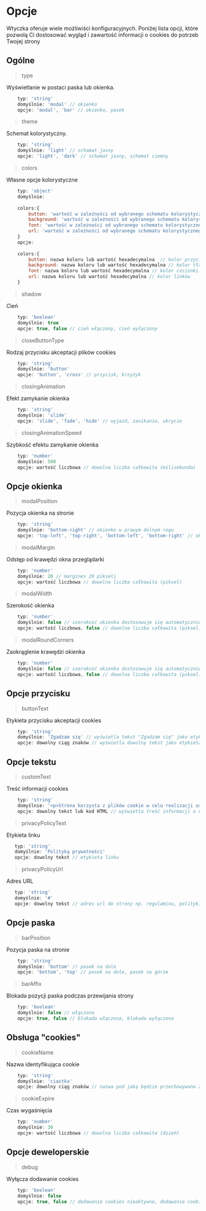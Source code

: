 # Opcje
<p>Wtyczka oferuje wiele możliwiści konfiguracyjnych. Poniżej lista opcji, które pozwolą Ci dostosować wygląd i zawartość informacji o cookies do potrzeb Twojej strony </p>

## Ogólne

> type

<p>Wyświetlanie w postaci paska lub okienka.</p>

```javascript
    typ: 'string'
    domyślnie: 'modal' // okienko
    opcje: 'modal', 'bar' // okienko, pasek
```

> theme

<p>Schemat kolorystyczny.</p>

```javascript
    typ: 'string'
    domyślnie: 'light' // schamat jasny
    opcje: 'light', 'dark' // schamat jasny, schemat ciemny
```

> colors

<p>Własne opcje kolorystyczne</p>

```javascript
    typ: 'object'
    domyślnie: 
    
    colors:{
        button: 'wartość w zależności od wybranego schematu kolorystycznego',
        background: 'wartość w zależności od wybranego schematu kolorystycznego',
        font: 'wartość w zależności od wybranego schematu kolorystycznego',
        url: 'wartość w zależności od wybranego schematu kolorystycznego'
    }
    opcje:
     
    colors:{
        button: nazwa koloru lub wartość hexadecymalna  // kolor przycisku
        background: nazwa koloru lub wartość hexadecymalna // kolor tła okienka/paska
        font: nazwa koloru lub wartość hexadecymalna // kolor czcionki
        url: nazwa koloru lub wartość hexadecymalna // kolor linków
    }
```

> shadow

<p>Cień</p>

```javascript
    typ: 'boolean'
    domyślnie: true
    opcje: true, false // cień włączony, cień wyłączony
```

> closeButtonType

<p>Rodzaj przycisku akceptacji plików cookies</p>

```javascript
    typ: 'string'
    domyślnie: 'button'
    opcje: 'button', 'cross' // przycisk, krzyżyk
```

> closingAnimation

<p>Efekt zamykanie okienka</p>

```javascript
    typ: 'string'
    domyślnie: 'slide'
    opcje: 'slide', 'fade', 'hide' // wyjazd, zanikanie, ukrycie
```

> closingAnimationSpeed

<p>Szybkość efektu zamykanie okienka</p>

```javascript
    typ: 'number'
    domyślnie: 500
    opcje: wartość liczbowa // dowolna liczba całkowita (milisekunda)
```

## Opcje okienka
> modalPosition

<p>Pozycja okienka na stronie</p>

```javascript
    typ: 'string'
    domyślnie: 'bottom-right' // okienko w prawym dolnym rogu
    opcje: 'top-left', 'top-right', 'bottom-left', 'bottom-right' // okienko w lewym górnym rogu, okienko w prawym górnym rogu, okienko w lewym dolnym rogu, okienko w prawym dolnym rogu 
```  

> modalMargin

<p>Odstęp od krawędzi okna przeglądarki</p>

```javascript
    typ: 'number'
    domyślnie: 20 // margines 20 pikseli
    opcje: wartość liczbowa // dowolna liczba całkowita (piksel)
```  

> modalWidth

<p>Szerokość okienka</p>

```javascript
    typ: 'number'
    domyślnie: false // szerokość okienka dostosowuje się automatycznie w zależności od zawartości
    opcje: wartość liczbowa, false // dowolna liczba całkowita (piksel), automatyczna szerokość
```  

> modalRoundCorners

<p>Zaokrąglenie krawędzi okienka</p>

```javascript
    typ: 'number'
    domyślnie: false // szerokość okienka dostosowuje się automatycznie w zależności od zawartości
    opcje: wartość liczbowa, false // dowolna liczba całkowita (piksel), brak zaokrąglenia
```  

## Opcje przycisku
> buttonText

<p>Etykieta przycisku akceptacji cookies</p>

```javascript
    typ: 'string'
    domyślnie: 'Zgadzam się' // wyświetla tekst "Zgadzam się" jako etykieta przycisku
    opcje: dowolny ciąg znaków // wyświetla dowolny tekst jako etykieta przycisku
```

## Opcje tekstu
> customText

<p>Treść informacji cookies</p>

```javascript
    typ: 'string'
    domyślnie: '<p>Strona korzysta z plików cookie w celu realizacji usług zgodnie z <a href="tutaj wstawiany jest url" >Tutaj wstawiany jest tekst url</a><br />Możesz okreslić warunki przechowywania lub dostępu do cookie w Twojej przeglądarce lub konfiguracji usługi.</p> // wyświetla tekst "Zgadzam się" jako etykieta przycisku
    opcje: dowolny tekst lub kod HTML // wyświetla treść informacji o cookies
```

> privacyPolicyText
   
<p>Etykieta linku</p>

```javascript
   typ: 'string'
   domyślnie: 'Polityką prywatności'
   opcje: dowolny tekst // etykieta linku
```

> privacyPolicyUrl
   
<p>Adres URL</p>

```javascript
   typ: 'string'
   domyślnie: '#'
   opcje: dowolny tekst // adres url do strony np. regulaminu, polityki prywatności
```

## Opcje paska
> barPosition

<p>Pozycja paska na stronie</p>

```javascript
    typ: 'string'
    domyślnie: 'bottom' // pasek na dole
    opcje: 'bottom', 'top' // pasek na dole, pasek na górze
```
    
> barAffix

<p>Blokada pozycji paska podczas przewijania strony</p>

```javascript
    typ: 'boolean'
    domyślnie: false // włączona
    opcje: true, false // blokada włączona, blokada wyłączona
```   

## Obsługa "cookies"
> cookieName

<p>Nazwa identyfikująca cookie</p>

```javascript
    typ: 'string'
    domyślnie: 'ciastka'
    opcje: dowolny ciąg znaków // nazwa pod jaką będzie przechowywana zmienna w cookies
```

> cookieExpire

<p>Czas wygaśnięcia</p>

```javascript
    typ: 'number'
    domyślnie: 30
    opcje: wartość liczbowa // dowolna liczba całkowita (dzień)
```

## Opcje deweloperskie

> debug

<p>Wyłącza dodawanie cookies</p>

```javascript
    typ: 'boolean'
    domyślnie: false
    opcje: true, false // dodawanie cookies nieaktywne, dodawanie cookies aktywne
```

